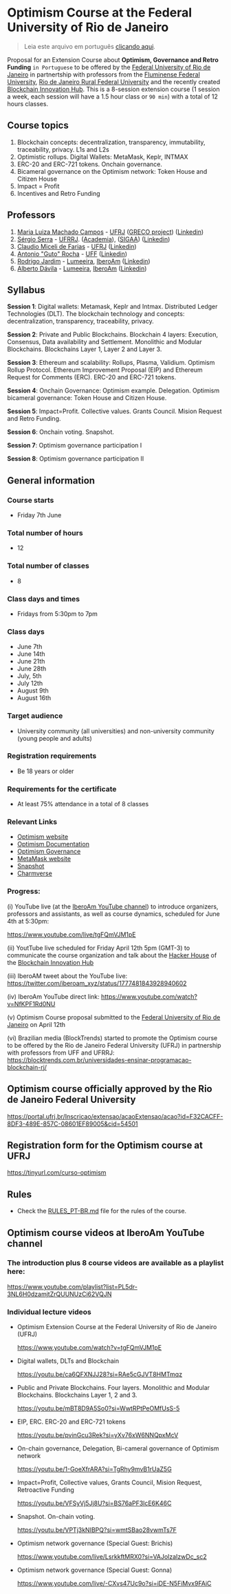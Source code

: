 # Optimism Course at the Federal University of Rio de Janeiro

>Leia este arquivo em português [clicando aqui](README_PT-BR.md).

Proposal for an Extension Course about **Optimism, Governance and Retro Funding** `in Portuguese` to be offered by the [Federal University of Rio de Janeiro](https://ufrj.br/) in partnertship with professors from the [Fluminense Federal University](https://www.uff.br/), [Rio de Janeiro Rural Federal University](https://portal.ufrrj.br/) and the recently created [Blockchain Innovation Hub](https://github.com/iberoam/blockchain-innovation-hub). This is a 8-session extension course (1 session a week, each session will have a 1.5 hour class or `90 min`) with a total of 12 hours classes.

## Course topics

1. Blockchain concepts: decentralization, transparency, immutability, traceability, privacy. L1s and L2s
2. Optimistic rollups. Digital Wallets: MetaMask, Keplr, INTMAX
3. ERC-20 and ERC-721 tokens. Onchain governance.
4. Bicameral governance on the Optimism network: Token House and Citizen House
5. Impact = Profit
6. Incentives and Retro Funding

## Professors

1. [Maria Luiza Machado Campos](https://dblp.uni-trier.de/pid/78/4279.html) - [UFRJ](https://ufrj.br/) ([GRECO project](https://sites.google.com/view/greco-ppgi-ufrj/p%C3%A1gina-inicial)) ([Linkedin](https://www.linkedin.com/in/maria-luiza-machado-campos-58b59a/))
2. [Sérgio Serra](https://institucional.ufrrj.br/ruralpesquisa/sergio-manuel-serra-da-cruz/) - [UFRRJ](https://portal.ufrrj.br/). ([Academia](https://ufrrj.academia.edu/SergioSerra)), ([SIGAA](https://sigaa.ufrrj.br/sigaa/public/docente/portal.jsf?siape=362436)) ([Linkedin](https://www.linkedin.com/in/sergio-serra-7a16086/))
3. [Claudio Miceli de Farias](https://www.cos.ufrj.br/index.php/pt-BR/pessoas/details/18/2783) - [UFRJ](https://ufrj.br/) ([Linkedin](https://www.linkedin.com/in/claudio-miceli-de-farias-012390b/))
4. [Antonio "Guto" Rocha](http://www2.ic.uff.br/~arocha/) - [UFF](https://www.uff.br/) ([Linkedin](https://www.linkedin.com/in/antonio-rocha-02754099/))
5. [Rodrigo Jardim](https://scholar.google.com/citations?hl=pt-BR&user=snHJFgwAAAAJ&view_op=list_works&sortby=pubdate) - [Lumeeira](https://lumeeira.io/), [IberoAm](https://linktr.ee/iberoam) ([Linkedin](https://www.linkedin.com/in/rodrigo-jardim-653a7050/))
6. [Alberto Dávila](https://scholar.google.com/citations?hl=pt-BR&user=M5LMcJ0AAAAJ&view_op=list_works&sortby=pubdate) - [Lumeeira](https://lumeeira.io/), [IberoAm](https://linktr.ee/iberoam) ([Linkedin](https://www.linkedin.com/in/amrdavila/))

## Syllabus

**Session 1**: Digital wallets: Metamask, Keplr and Intmax.
Distributed Ledger Technologies (DLT). The blockchain technology and concepts: decentralization, transparency, traceability, privacy.  

**Session 2**: Private and Public Blockchains. Blockchain 4 layers: Execution, Consensus, Data availability and Settlement. Monolithic and Modular Blockchains. Blockchains Layer 1, Layer 2 and Layer 3. 

**Session 3**: Ethereum and scalability: Rollups, Plasma, Validium. Optimism Rollup Protocol. Ethereum Improvement Proposal (EIP) and Ethereum Request for Comments (ERC). ERC-20 and ERC-721 tokens.

**Session 4**: Onchain Governance: Optimism example. Delegation. Optimism bicameral governance: Token House and Citizen House.

**Session 5**: Impact=Profit. Collective values. Grants Council. Mision Request and Retro Funding. 

**Session 6**: Onchain voting. Snapshot.

**Session 7**: Optimism governance participation I

**Session 8**: Optimism governance participation II

## General information

### Course starts
- Friday 7th June

### Total number of hours
- 12

### Total number of classes
- 8

### Class days and times
- Fridays from 5:30pm to 7pm

### Class days
- June 7th
- June 14th
- June 21th
- June 28th
- July, 5th
- July 12th
- August 9th
- August 16th

### Target audience
- University community (all universities) and non-university community (young people and adults)

### Registration requirements
- Be 18 years or older

### Requirements for the certificate
- At least 75% attendance in a total of 8 classes

### Relevant Links
- [Optimism website](https://www.optimism.io/)
- [Optimism Documentation](https://docs.optimism.io/)
- [Optimism Governance](https://gov.optimism.io/)
- [MetaMask website](https://metamask.io/)
- [Snapshot](https://snapshot.org/)
- [Charmverse](https://app.charmverse.io/)

### Progress:
(i) YouTube live (at the [IberoAm YouTube channel](https://www.youtube.com/@iberoamerica6121)) to introduce organizers, professors and assistants, as well as course dynamics, scheduled for June 4th at 5:30pm:

https://www.youtube.com/live/tgFQmVJM1pE

(ii) YoutTube live scheduled for Friday April 12th 5pm (GMT-3) to communicate the course organization and talk about the [Hacker House](https://github.com/iberoam/hacker-house) of the [Blockchain Innovation Hub](https://github.com/iberoam/blockchain-innovation-hub)

(iii) IberoAM tweet about the YouTube live: https://twitter.com/iberoam_xyz/status/1777481843928940602

(iv) IberoAm YouTube direct link: https://www.youtube.com/watch?v=NfKPF1Rd0NU

(v) Optimism Course proposal submitted to the [Federal University of Rio de Janeiro](https://ufrj.br/en/) on April 12th

(vi) Brazilian media (BlockTrends) started to promote the Optimism course to be offered by the Rio de Janeiro Federal University (UFRJ) in partnership with professors from UFF and UFRRJ: 
https://blocktrends.com.br/universidades-ensinar-programacao-blockchain-rj/

## Optimism course officially approved by the Rio de Janeiro Federal University
https://portal.ufrj.br/Inscricao/extensao/acaoExtensao/acao?id=F32CACFF-8DF3-489E-857C-08601EF89005&cid=54501

## Registration form for the Optimism course at UFRJ
https://tinyurl.com/curso-optimism

## Rules
- Check the [RULES_PT-BR.md](RULES_PT-BR.md) file for the rules of the course.

## Optimism course videos at IberoAm YouTube channel

### The introduction plus 8 course videos are available as a playlist here:

https://www.youtube.com/playlist?list=PL5dr-3NL6H0dzamjtZrQUUNUzCi62VQJN

### Individual lecture videos

- Optimism Extension Course at the Federal University of Rio de Janeiro (UFRJ)
  
  https://www.youtube.com/watch?v=tgFQmVJM1pE

- Digital wallets, DLTs and Blockchain
  
  https://youtu.be/ca6QFXNJJ28?si=RAe5cGJVT8HMTmqz

- Public and Private Blockchains. Four layers. Monolithic and Modular Blockchains. Blockchains Layer 1, 2 and 3.

  https://youtu.be/mBT8D9A5So0?si=WwtRPtPeOMfUsS-5

- EIP, ERC. ERC-20 and ERC-721 tokens

  https://youtu.be/pvinGcu3Rek?si=yXv76xW6NNQpxMcV

- On-chain governance, Delegation, Bi-cameral governance of Optimism network

  https://youtu.be/1-GoeXfrARA?si=TgRhy9mvB1rUaZ5G

- Impact=Profit, Collective values, Grants Council, Mision Request, Retroactive Funding

  https://youtu.be/VFSyVj5Jj8U?si=BS76aPF3lcE6K46C

- Snapshot. On-chain voting.

  https://youtu.be/VPTj3kNIBPQ?si=wmtSBao28vwmTs7F

- Optimism network governance (Special Guest: Brichis)

  https://www.youtube.com/live/LsrkkftMRX0?si=VAJolzaIzwDc_sc2

- Optimism network governance (Special Guest: Gonna)

  https://www.youtube.com/live/-CXvs47Uc9o?si=iDE-N5FiMvx9FAiC
    

